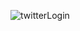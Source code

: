 
![twitterLogin](https://github.com/okankuscu/twitterLoginExample/assets/130232638/2ec427f8-da07-4da3-a330-352ccf92d105)
